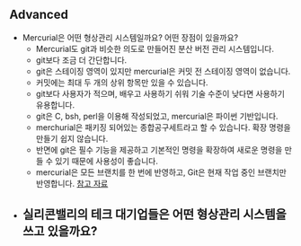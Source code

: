 ## Advanced
* Mercurial은 어떤 형상관리 시스템일까요? 어떤 장점이 있을까요?
  - Mercurial도 git과 비슷한 의도로 만들어진 분산 버전 관리 시스템입니다.
  - git보다 조금 더 간단합니다.
  - git은 스테이징 영역이 있지만 mercurial은 커밋 전 스테이징 영역이 없습니다.
  - 커밋에는 최대 두 개의 상위 항목만 있을 수 있습니다.
  - git보다 사용자가 적으며, 배우고 사용하기 쉬워 기술 수준이 낮다면 사용하기 유용합니다.
  - git은 C, bsh, perl을 이용해 작성되었고, mercurial은 파이썬 기반입니다.
  - merchurial은 패키징 되어있는 종합공구세트라고 할 수 있습니다. 확장 명령을 만들기 쉽지 않습니다.
  - 반면에 git은 필수 기능을 제공하고 기본적인 명령을 확장하여 새로운 명령을 만들 수 있기 때문에 사용성이 좋습니다.
  - mercurial은 모든 브랜치를 한 번에 반영하고, Git은 현재 작업 중인 브랜치만 반영합니다.
  [참고 자료](https://d2.naver.com/helloworld/1011, "참고 자료")
* 실리콘밸리의 테크 대기업들은 어떤 형상관리 시스템을 쓰고 있을까요?
  -